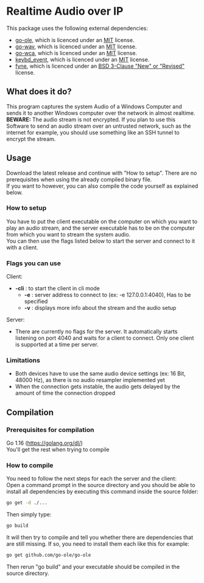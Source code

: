 # Realtime Audio over IP
This package uses the following external dependencies:
* [go-ole](https://github.com/go-ole/go-ole), which is licenced under an [MIT](https://github.com/go-ole/go-ole/blob/master/LICENSE) license.
* [go-wav](https://github.com/moutend/go-wav), which is licenced under an [MIT](https://github.com/moutend/go-wav/blob/master/LICENSE) license.
* [go-wca](https://github.com/moutend/go-wca), which is licenced under an [MIT](https://github.com/moutend/go-wca/blob/develop/LICENSE) license.
* [keybd_event](https://github.com/micmonay/keybd_event), which is licenced under an [MIT](https://github.com/micmonay/keybd_event/blob/master/LICENSE) license.
* [fyne](https://github.com/fyne-io/fyne), which is licenced under an [BSD 3-Clause "New" or "Revised"](https://github.com/fyne-io/fyne/blob/master/LICENSE) license.


## What does it do?
This program captures the system Audio of a Windows Computer and sends it to another Windows computer over the network in almost realtime.  
**BEWARE:** The audio stream is not encrypted. If you plan to use this Software to send an audio stream over an untrusted network, such as the internet for example, you should use something like an SSH tunnel to encrypt the stream.  


## Usage
Download the latest release and continue with "How to setup". There are no prerequisites when using the already compiled binary file.  
If you want to however, you can also compile the code yourself as explained below.  


### How to setup
You have to put the client executable on the computer on which you want to play an audio stream, and the server executable has to be on the computer from which you want to stream the system audio.  
You can then use the flags listed below to start the server and connect to it with a client.  

### Flags you can use
Client:
* **-cli** :   to start the client in cli mode
    * **-e** :   server address to connect to (ex: -e 127.0.0.1:4040), Has to be specified
    * **-v** :   displays more info about the stream and the audio setup  

Server:  
* There are currently no flags for the server. It automatically starts listening on port 4040 and waits for a client to connect. Only one client is supported at a time per server.  

### Limitations
* Both devices have to use the same audio device settings (ex: 16 Bit, 48000 Hz), as there is no audio resampler implemented yet  
* When the connection gets instable, the audio gets delayed by the amount of time the connection dropped  

## Compilation
### Prerequisites for compilation
Go 1.16 (https://golang.org/dl/)  
You'll get the rest when trying to compile  


### How to compile
You need to follow the next steps for each the server and the client:  
Open a command prompt in the source directory and you should be able to install all dependencies by executing this command inside the source folder: 
```sh
go get -d ./...
```
Then simply type:
```sh
go build
```
It will then try to compile and tell you whether there are dependencies that are still missing.
If so, you need to install them each like this for example: 
```sh
go get github.com/go-ole/go-ole
```
Then rerun "go build" and your executable should be compiled in the source directory.
